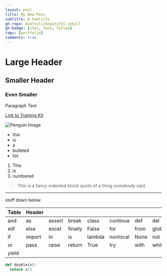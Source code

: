 ```yaml
---
layout: post
title: My New Post
subtitle: A Subtitle
gh-repo: daattali/beautiful-jekyll
gh-badge: [star, fork, follow]
tags: [portfolio]
comments: true
---
```




# Large Header

## Smaller Header

### Even Smaller

Paragraph Text 

[Link to Training Kit](http://learn.lambdaschool.com)

![Penguin Image](https://3er1viui9wo30pkxh1v2nh4w-wpengine.netdna-ssl.com/wp-content/uploads/prod/sites/45/2019/11/MS_Penguin-Counting-Story_1900x800.jpg)

- this 
- is
- a
- bulleted
- list

1. This
2. is
3. numbered


> This is a fancy indented block quote of a thing somebody said.


---

stuff down below

| Table |Header  |        |         |        |          |      |        |
|-------|--------|--------|---------|--------|----------|------|--------|
|  and  |   as   | assert |  break  |  class | continue |  def |   del  |
|  elif |  else  |  excet | finally |  False |    for   | from | global |
|   if  | import |   in   |    is   | lambda | nonlocal | None |   not  |
|   or  |  pass  |  raise |  return |  True  |    try   | with |  while |
| yield |        |        |         |        |          |      |        |


```python
def double(x):
  return x*2
```

